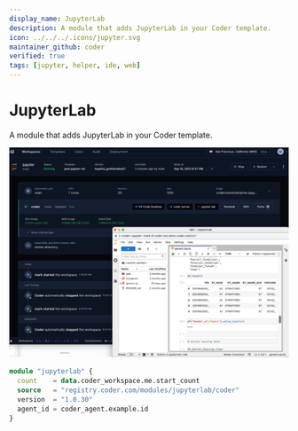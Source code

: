 ```yaml
---
display_name: JupyterLab
description: A module that adds JupyterLab in your Coder template.
icon: ../../../.icons/jupyter.svg
maintainer_github: coder
verified: true
tags: [jupyter, helper, ide, web]
---
```


# JupyterLab

A module that adds JupyterLab in your Coder template.

![JupyterLab](../../.images/jupyterlab.png)

```tf
module "jupyterlab" {
  count    = data.coder_workspace.me.start_count
  source   = "registry.coder.com/modules/jupyterlab/coder"
  version  = "1.0.30"
  agent_id = coder_agent.example.id
}
```
